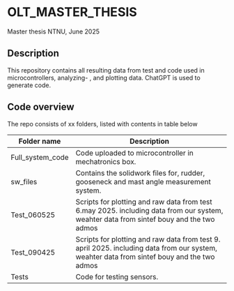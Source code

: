 # OLT_MASTER_THESIS

Master thesis NTNU, June 2025

## Description
This repository contains all resulting data from test and code used in microcontrollers, analyzing- , and plotting data.
ChatGPT is used to generate code.

## Code overview
The repo consists of xx folders, listed with contents in table below

| Folder name | Description |
|-|-|
| Full_system_code | Code uploaded to microcontroller in mechatronics box. |
| sw_files | Contains the solidwork files for, rudder, gooseneck and mast angle measurement system. |
| Test_060525 | Scripts for plotting and raw data from test 6.may 2025. including data from our system, weahter data from sintef bouy and the two admos|
| Test_090425 | Scripts for plotting and raw data from test 9. april 2025. including data from our system, weahter data from sintef bouy and the two admos|
| Tests | Code for testing sensors. |
